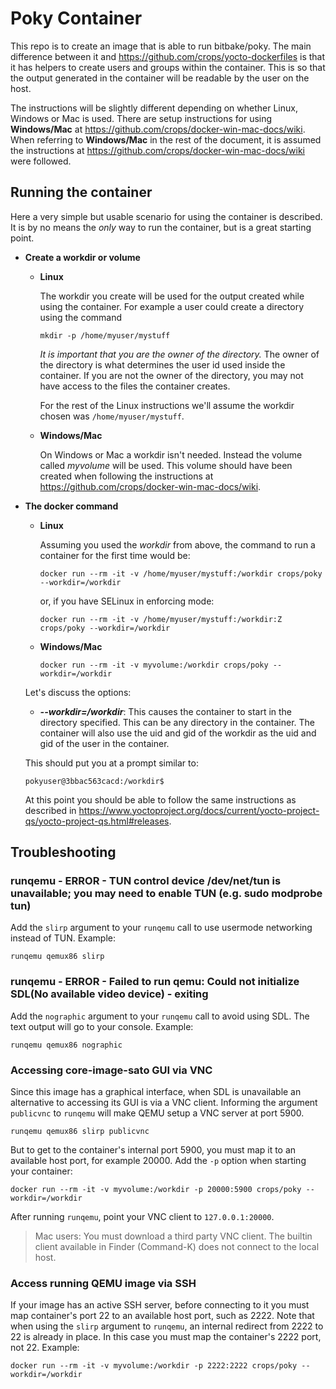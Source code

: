 Poky Container
========================
This repo is to create an image that is able to run bitbake/poky. The main
difference between it and https://github.com/crops/yocto-dockerfiles is that
it has helpers to create users and groups within the container. This is so that
the output generated in the container will be readable by the user on the
host.

The instructions will be slightly different depending on whether Linux, Windows or Mac is used. There are setup instructions for using **Windows/Mac** at https://github.com/crops/docker-win-mac-docs/wiki. When referring to **Windows/Mac** in the rest of the document, it is assumed the instructions at https://github.com/crops/docker-win-mac-docs/wiki were followed.

Running the container
---------------------
Here a very simple but usable scenario for using the container is described.
It is by no means the *only* way to run the container, but is a great starting
point.

* **Create a workdir or volume**
  * **Linux**

    The workdir you create will be used for the output created while using the container.
    For example a user could create a directory using the command
  
    ```
    mkdir -p /home/myuser/mystuff
    ```

    *It is important that you are the owner of the directory.* The owner of the
    directory is what determines the user id used inside the container. If you
    are not the owner of the directory, you may not have access to the files the
    container creates.

    For the rest of the Linux instructions we'll assume the workdir chosen was
    `/home/myuser/mystuff`.
    
  * **Windows/Mac**

    On Windows or Mac a workdir isn't needed. Instead the volume called *myvolume* will be used. This volume should have been created when following the instructions at https://github.com/crops/docker-win-mac-docs/wiki.


* **The docker command**
  * **Linux**

    Assuming you used the *workdir* from above, the command
    to run a container for the first time would be:

    ```
    docker run --rm -it -v /home/myuser/mystuff:/workdir crops/poky --workdir=/workdir
    ```
    or, if you have SELinux in enforcing mode:
    ```
    docker run --rm -it -v /home/myuser/mystuff:/workdir:Z crops/poky --workdir=/workdir
    ```
    
  * **Windows/Mac**
  
    ```
    docker run --rm -it -v myvolume:/workdir crops/poky --workdir=/workdir
    ```

  Let's discuss the options:
  * **_--workdir=/workdir_**: This causes the container to start in the directory
    specified. This can be any directory in the container. The container will also use the uid and gid
    of the workdir as the uid and gid of the user in the container.

  This should put you at a prompt similar to:
  ```
  pokyuser@3bbac563cacd:/workdir$
  ```
  At this point you should be able to follow the same instructions as described
  in https://www.yoctoproject.org/docs/current/yocto-project-qs/yocto-project-qs.html#releases.

Troubleshooting
---------------

### runqemu - ERROR - TUN control device /dev/net/tun is unavailable; you may need to enable TUN (e.g. sudo modprobe tun)

Add the `slirp` argument to your `runqemu` call to use usermode networking instead of TUN. Example:

    runqemu qemux86 slirp

### runqemu - ERROR - Failed to run qemu: Could not initialize SDL(No available video device) - exiting

Add the `nographic` argument to your `runqemu` call to avoid using SDL. The text output will go to your console. Example:

    runqemu qemux86 nographic

### Accessing core-image-sato GUI via VNC

Since this image has a graphical interface, when SDL is unavailable an alternative to accessing its GUI is via a VNC client. Informing the argument `publicvnc` to `runqemu` will make QEMU setup a VNC server at port 5900.

    runqemu qemux86 slirp publicvnc

But to get to the container's internal port 5900, you must map it to an available host port, for example 20000. Add the `-p` option when starting your container:

    docker run --rm -it -v myvolume:/workdir -p 20000:5900 crops/poky --workdir=/workdir

After running `runqemu`, point your VNC client to `127.0.0.1:20000`.

> Mac users: You must download a third party VNC client. The builtin client available in Finder (Command-K) does not connect to the local host.

### Access running QEMU image via SSH

If your image has an active SSH server, before connecting to it you must map container's port 22 to an available host port, such as 2222. Note that when using the `slirp` argument to `runqemu`, an internal redirect from 2222 to 22 is already in place. In this case you must map the container's 2222 port, not 22. Example:

    docker run --rm -it -v myvolume:/workdir -p 2222:2222 crops/poky --workdir=/workdir
